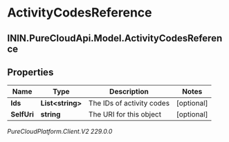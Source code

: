 # ActivityCodesReference

## ININ.PureCloudApi.Model.ActivityCodesReference

## Properties

|Name | Type | Description | Notes|
|------------ | ------------- | ------------- | -------------|
| **Ids** | **List&lt;string&gt;** | The IDs of activity codes | [optional] |
| **SelfUri** | **string** | The URI for this object | [optional] |



_PureCloudPlatform.Client.V2 229.0.0_
